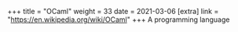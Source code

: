 +++
title = "OCaml"
weight = 33
date = 2021-03-06
[extra]
link = "https://en.wikipedia.org/wiki/OCaml"
+++
A programming language

